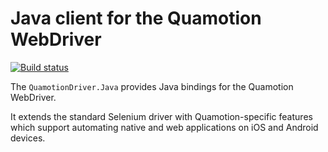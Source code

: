 # Java client for the Quamotion WebDriver

[![Build status](https://ci.appveyor.com/api/projects/status/hw0f9jep4nhe83v1/branch/master?svg=true)](https://ci.appveyor.com/project/qmfrederik/quamotiondriver-java/branch/master)

The `QuamotionDriver.Java` provides Java bindings for the Quamotion WebDriver.

It extends the standard Selenium driver with Quamotion-specific features which support automating native and web applications
on iOS and Android devices.
